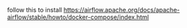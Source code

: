 follow this to install 
https://airflow.apache.org/docs/apache-airflow/stable/howto/docker-compose/index.html